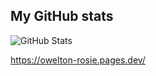 ## My GitHub stats
![GitHub Stats](https://github-readme-stats.vercel.app/api?username=OWelton-Rosie&theme=cobalt&show_icons=true&hide_border=true&count_private=true)

<a href="https://owelton-rosie.pages.dev/">https://owelton-rosie.pages.dev/</a>
